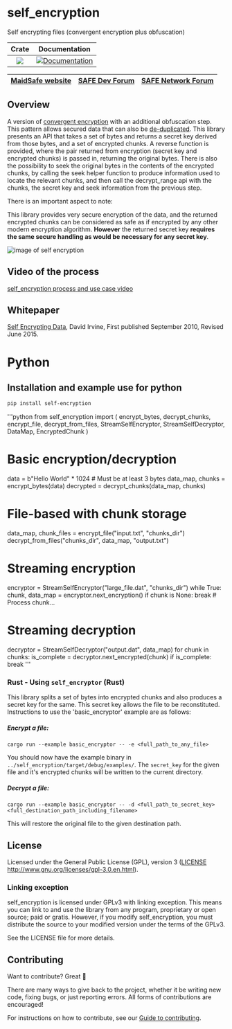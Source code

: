 # self_encryption

Self encrypting files (convergent encryption plus obfuscation)

|Crate|Documentation|
|:---:|:-----------:|
|[![](https://img.shields.io/crates/v/self_encryption.svg)](https://crates.io/crates/self_encryption)|[![Documentation](https://docs.rs/self_encryption/badge.svg)](https://docs.rs/self_encryption)|

| [MaidSafe website](https://maidsafe.net) | [SAFE Dev Forum](https://forum.safedev.org) | [SAFE Network Forum](https://safenetforum.org) |
|:----------------------------------------:|:-------------------------------------------:|:----------------------------------------------:|

## Overview

A version of [convergent encryption](http://en.wikipedia.org/wiki/Convergent_encryption) with an additional obfuscation step. This pattern allows secured data that can also be [de-duplicated](http://en.wikipedia.org/wiki/Data_deduplication). This library presents an API that takes a set of bytes and returns a secret key derived from those bytes, and a set of encrypted chunks. 
A reverse function is provided, where the pair returned from encryption (secret key and encrypted chunks) is passed in, returning the original bytes.
There is also the possibility to seek the original bytes in the contents of the encrypted chunks, by calling the seek helper function to produce information used to locate the relevant chunks, and then call the decrypt_range api with the chunks, the secret key and seek information from the previous step.

There is an important aspect to note:

This library provides very secure encryption of the data, and the returned encrypted chunks can be considered as safe as if encrypted by any other modern encryption algorithm.
**However** the returned secret key **requires the same secure handling as would be necessary for any secret key**.

![image of self encryption](https://github.com/maidsafe/self_encryption/blob/master/img/self_encryption.png?raw=true)

## Video of the process
[self_encryption process and use case video](https://www.youtube.com/watch?v=Jnvwv4z17b4)

## Whitepaper

[Self Encrypting Data](https://docs.maidsafe.net/Whitepapers/pdf/SelfEncryptingData.pdf), David Irvine, First published September 2010, Revised June 2015.

# Python 

## Installation and example use for python

```bash
pip install self-encryption
```
'''python
from self_encryption import (
    encrypt_bytes, decrypt_chunks,
    encrypt_file, decrypt_from_files,
    StreamSelfEncryptor, StreamSelfDecryptor,
    DataMap, EncryptedChunk
)

# Basic encryption/decryption

data = b"Hello World" * 1024  # Must be at least 3 bytes
data_map, chunks = encrypt_bytes(data)
decrypted = decrypt_chunks(data_map, chunks)

# File-based with chunk storage

data_map, chunk_files = encrypt_file("input.txt", "chunks_dir")
decrypt_from_files("chunks_dir", data_map, "output.txt")

# Streaming encryption

encryptor = StreamSelfEncryptor("large_file.dat", "chunks_dir")
while True:
    chunk, data_map = encryptor.next_encryption()
    if chunk is None:
        break
    # Process chunk...

# Streaming decryption

decryptor = StreamSelfDecryptor("output.dat", data_map)
for chunk in chunks:
    is_complete = decryptor.next_encrypted(chunk)
    if is_complete:
        break
'''


### Rust - Using `self_encryptor` (Rust)

This library splits a set of bytes into encrypted chunks and also produces a secret key for the same. This secret key allows the file to be reconstituted. Instructions to use the 'basic_encryptor' example are as follows:

##### Encrypt a file:

    cargo run --example basic_encryptor -- -e <full_path_to_any_file>

You should now have the example binary in `../self_encryption/target/debug/examples/`. The `secret_key` for the given file and it's encrypted chunks will be written to the current directory.

##### Decrypt a file:

    cargo run --example basic_encryptor -- -d <full_path_to_secret_key> <full_destination_path_including_filename>

This will restore the original file to the given destination path.

## License

Licensed under the General Public License (GPL), version 3 ([LICENSE](LICENSE) http://www.gnu.org/licenses/gpl-3.0.en.html).

### Linking exception

self_encryption is licensed under GPLv3 with linking exception. This means you can link to and use the library from any program, proprietary or open source; paid or gratis. However, if you modify self_encryption, you must distribute the source to your modified version under the terms of the GPLv3.

See the LICENSE file for more details.

## Contributing

Want to contribute? Great :tada:

There are many ways to give back to the project, whether it be writing new code, fixing bugs, or just reporting errors. All forms of contributions are encouraged!

For instructions on how to contribute, see our [Guide to contributing](https://github.com/maidsafe/QA/blob/master/CONTRIBUTING.md).
